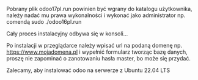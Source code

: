 Pobrany plik odoo17pl.run powinien być wgrany do katalogu użytkownika, należy nadać mu prawa wykonalności i wykonać jako administrator np. comendą sudo ./odoo16pl.run

Cały proces instalacyjny odbywa się w konsoli...

Po instalacji w przeglądarce należy wpisać url na podaną domenę np. https://www.mojadomena.pl i wypełnić formularz tworząc bazę danych, proszę nie zapominać o zanotowaniu hasła master, bo może się przydać. 

Zalecamy, aby instalować odoo na serwerze z Ubuntu 22.04 LTS
